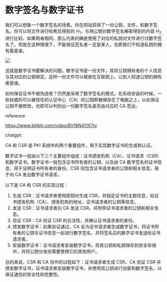 # 数字签名与数字证书

我们可以想象一个数字签名的场景。你在网站获得了一份公钥，文件，和数字签名。你可以将文件进行哈希后得到的 $H_1$，与用公钥对数字签名解密得到的内容 $H_2$ 进行比较，如果两者相同，那么代表的确是使用了对应的私钥对文件进行过数字签名了。但是在这种情境下，不能保证签名者一定是某人，也即我们不知道私钥的拥有着是谁。

![](https://lemonapostlepicgo.oss-cn-hangzhou.aliyuncs.com/img/202302251603882.png)

这就是数字证书要解决的问题。数字证书是一份文件，其将公钥拥有者的个人信息与其对应的公钥绑定。这样一份文件可以被放在互联网上，让别人知道公钥的拥有者是谁。

如何保证证书不被伪造呢？仍然是采用了数字签名的模式。在系统安装的时候，一些权威的可以被信任的认证中心（CA）的公钥即被保存在了电脑之上，以此保证公钥不被修改，也即可以判别出一份数字签名是否由对应的 CA 签出。

reference

<https://www.bilibili.com/video/BV18N411X7ty>

chatgpt:

CA 和 CSR 是 PKI 系统中的两个重要组件，用于实现数字证书的生成和认证。

数字证书一般由以下三个主要组件组成：证书颁发机构（CA）、证书请求（CSR）和数字证书。数字证书一般包含证书所有者的公钥，以及由 CA 数字签名的证书信息，用于证明证书所有者的身份。CSR 则包含证书请求者的公钥和相关信息，用于向 CA 发出数字证书请求。

以下是 CA 和 CSR 的实现过程：

1. 生成 CSR：证书请求者使用密钥对生成 CSR，并指定证书的主题信息，如证书颁发机构（CA）、颁发机构的地址、证书请求者的公钥等信息。
2. 发送 CSR：证书请求者向 CA 发送 CSR，并附带证书请求者的公钥和相关信息。
3. 验证 CSR：CA 验证 CSR 的合法性，并确认证书请求者的身份。
4. 颁发数字证书：如果验证通过，CA 会为证书请求者生成数字证书，将证书所有者的公钥与证书信息一起进行数字签名，并将签名后的数字证书发送给证书请求者。
5. 安装数字证书：证书请求者安装数字证书，将其公钥和私钥保存到安全存储中，并将公钥分发给需要使用它的其他用户。

总的来说，CSR 和 CA 协作的过程如下：证书请求者生成 CSR，CA 验证 CSR 并颁发数字证书，证书请求者安装数字证书，并使用其公钥进行加密和数字签名，以保证通信的安全性和完整性。

